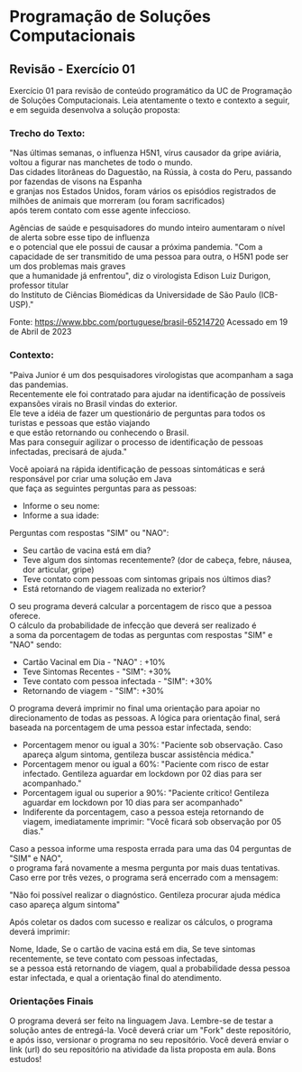 # Programação de Soluções Computacionais

## Revisão - Exercício 01

Exercício 01 para revisão de conteúdo programático da UC de Programação de Soluções Computacionais.
Leia atentamente o texto e contexto a seguir, e em seguida desenvolva a solução proposta:

### Trecho do Texto:

"Nas últimas semanas, o influenza H5N1, vírus causador da gripe aviária, voltou a figurar nas manchetes de todo o mundo.<br>
Das cidades litorâneas do Daguestão, na Rússia, à costa do Peru, passando por fazendas de visons na Espanha<br> 
e granjas nos Estados Unidos, foram vários os episódios registrados de milhões de animais que morreram (ou foram sacrificados)<br>
após terem contato com esse agente infeccioso.

Agências de saúde e pesquisadores do mundo inteiro aumentaram o nível de alerta sobre esse tipo de influenza <br>
e o potencial que ele possui de causar a próxima pandemia.
"Com a capacidade de ser transmitido de uma pessoa para outra, o H5N1 pode ser um dos problemas mais graves<br>
que a humanidade já enfrentou", diz o virologista Edison Luiz Durigon, professor titular <br>
do Instituto de Ciências Biomédicas da Universidade de São Paulo (ICB-USP)."

Fonte: https://www.bbc.com/portuguese/brasil-65214720
Acessado em 19 de Abril de 2023

 ### Contexto:

"Paiva Junior é um dos pesquisadores virologistas que acompanham a saga das pandemias.<br>
Recentemente ele foi contratado para ajudar na identificação de possíveis expansões virais no Brasil vindas do exterior.<br>
Ele teve a idéia de fazer um questionário de perguntas para todos os turistas e pessoas que estão viajando<br>
e que estão retornando ou conhecendo o Brasil.<br>
Mas para conseguir agilizar o processo de identificação de pessoas infectadas, precisará de ajuda."

Você apoiará na rápida identificação de pessoas sintomáticas e será responsável por criar uma solução em Java<br>
que faça as seguintes perguntas para as pessoas:

- Informe o seu nome: 
- Informe a sua idade: 

Perguntas com respostas "SIM" ou "NAO":

- Seu cartão de vacina está em dia?
- Teve algum dos sintomas recentemente? 
  (dor de cabeça, febre, náusea, dor articular, gripe)
- Teve contato com pessoas com sintomas gripais nos últimos dias?
- Está retornando de viagem realizada no exterior?


O seu programa deverá calcular a porcentagem de risco que a pessoa oferece.<br>
O cálculo da probabilidade de infecção que deverá ser realizado é <br>
a soma da porcentagem de todas as perguntas com respostas "SIM" e "NAO" sendo:

- Cartão Vacinal em Dia - "NAO" : +10% 
- Teve Sintomas Recentes - "SIM": +30%
- Teve contato com pessoa infectada - "SIM": +30%
- Retornando de viagem - "SIM": +30%

O programa deverá imprimir no final uma orientação para apoiar no direcionamento de todas as pessoas.
A lógica para orientação final, será baseada na porcentagem de uma pessoa estar infectada, sendo:

- Porcentagem menor ou igual a 30%: "Paciente sob observação. Caso apareça algum sintoma, gentileza buscar assistência médica."
- Porcentagem menor ou igual a 60%: "Paciente com risco de estar infectado. Gentileza aguardar em lockdown por 02 dias para ser acompanhado."
- Porcentagem igual ou superior a 90%: "Paciente crítico! Gentileza aguardar em lockdown por 10 dias para ser acompanhado"
- Indiferente da porcentagem, caso a pessoa esteja retornando de viagem, imediatamente imprimir: "Você ficará sob observação por 05 dias."

Caso a pessoa informe uma resposta errada para uma das 04 perguntas de "SIM" e NAO",<br>
o programa fará novamente a mesma pergunta por mais duas tentativas.<br>
Caso erre por três vezes, o programa será encerrado com a mensagem:

"Não foi possível realizar o diagnóstico.
Gentileza procurar ajuda médica caso apareça algum sintoma"

Após coletar os dados com sucesso e realizar os cálculos, o programa deverá imprimir:

Nome, Idade, Se o cartão de vacina está em dia, Se teve sintomas recentemente, se teve contato com pessoas infectadas,<br>
se a pessoa está retornando de viagem, qual a probabilidade dessa pessoa estar infectada, e qual a orientação final do atendimento.<br>

### Orientações Finais

O programa deverá ser feito na linguagem Java.
Lembre-se de testar a solução antes de entregá-la.
Você deverá criar um "Fork" deste repositório, e após isso, versionar o programa no seu repositório.
Você deverá enviar o link (url) do seu repositório na atividade da lista proposta em aula.
Bons estudos!